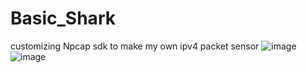 # Basic_Shark
customizing Npcap sdk to make my own ipv4 packet sensor
![image](https://github.com/tingmon2/Basic_Shark/assets/128055745/4ae10d77-c699-40b0-a3b5-ae8e845c0e87)
![image](https://github.com/tingmon2/Basic_Shark/assets/128055745/7230c1d9-aee4-4218-abe4-84b35ac165e1)
